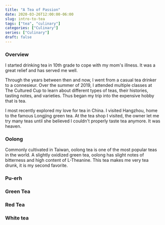 ```yaml
---
title: "A Tea of Passion"
date: 2020-03-26T12:00:00-06:00
slug: intro-to-tea 
tags: ["tea", "culinary"]
categories: ["Culinary"]
series: ["Culinary"]
draft: false
---
```


### Overview

I started drinking tea in 10th grade to cope with my mom's illness. It was a great relief and has served me well.

Through the years between then and now, I went from a casual tea drinker to a connesieur. Over the summer of 2019, I attended multiple classes at The Cultured Cup to learn about different types of teas, their histories, tasting notes, and varieties. Thus began my trip into the expensive hobby that is tea.

I most recently explored my love for tea in China. I visited Hangzhou, home to the famous Longjing green tea. At the tea shop I visited, the owner let me try many teas until she believed I couldn't properly taste tea anymore. It was heaven. 

### Oolong

Commonly cultivated in Taiwan, oolong tea is one of the most popular teas in the world. A slightly oxidized green tea, oolong has slight notes of bitterness and high content of L-Theanine. This tea makes me very tea drunk, it is my second favorite.

### Pu-erh

### Green Tea

### Red Tea

### White tea
